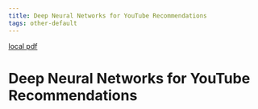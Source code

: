 ```yaml
---
title: Deep Neural Networks for YouTube Recommendations
tags: other-default
---
```


[local pdf](../../../pdfs/Deep%20Neural%20Networks%20for%20YouTube%20Recommendations.pdf)

# Deep Neural Networks for YouTube Recommendations
